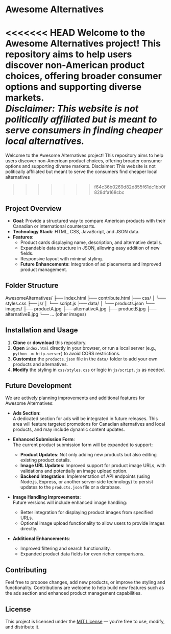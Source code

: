 # Awesome Alternatives

<<<<<<< HEAD
Welcome to the Awesome Alternatives project! This repository aims to help users discover non-American product choices, offering broader consumer options and supporting diverse markets.  
*Disclaimer: This website is not politically affiliated but is meant to serve consumers in finding cheaper local alternatives.*
=======
Welcome to the Awesome Alternatives project! This repository aims to help users discover non-American product choices, 
offering broader consumer options and supporting diverse markets. 
Disclaimer: This website is not politically affiliated but meant to serve the consumers find cheaper local alternatives
>>>>>>> f64c36b0269d82d855f61dc1bb0f828dfa168cbc

## Project Overview
- **Goal**: Provide a structured way to compare American products with their Canadian or international counterparts.
- **Technology Stack**: HTML, CSS, JavaScript, and JSON data.
- **Features**:
  - Product cards displaying name, description, and alternative details.
  - Expandable data structure in JSON, allowing easy addition of new fields.
  - Responsive layout with minimal styling.
  - **Future Enhancements**: Integration of ad placements and improved product management.

## Folder Structure
AwesomeAlternatives/ ├── index.html ├── contribute.html ├── css/ │ └── styles.css ├── js/ │ └── script.js ├── data/ │ └── products.json └── images/ ├── productA.jpg ├── alternativeA.jpg ├── productB.jpg ├── alternativeB.jpg └── ... (other images)

## Installation and Usage
1. **Clone** or **download** this repository.
2. **Open** `index.html` directly in your browser, or run a local server (e.g., `python -m http.server`) to avoid CORS restrictions.
3. **Customize** the `products.json` file in the `data/` folder to add your own products and alternatives.
4. **Modify** the styling in `css/styles.css` or logic in `js/script.js` as needed.

## Future Development
We are actively planning improvements and additional features for Awesome Alternatives:
- **Ads Section**:  
  A dedicated section for ads will be integrated in future releases. This area will feature targeted promotions for Canadian alternatives and local products, and may include dynamic content updates.
  
- **Enhanced Submission Form**:  
  The current product submission form will be expanded to support:
  - **Product Updates**: Not only adding new products but also editing existing product details.
  - **Image URL Updates**: Improved support for product image URLs, with validations and potentially an image upload option.
  - **Backend Integration**: Implementation of API endpoints (using Node.js, Express, or another server-side technology) to persist updates to the `products.json` file or a database.
  
- **Image Handling Improvements**:  
  Future versions will include enhanced image handling:
  - Better integration for displaying product images from specified URLs.
  - Optional image upload functionality to allow users to provide images directly.
  
- **Additional Enhancements**:
  - Improved filtering and search functionality.
  - Expanded product data fields for even richer comparisons.

## Contributing
Feel free to propose changes, add new products, or improve the styling and functionality. Contributions are welcome to help build new features such as the ads section and enhanced product management capabilities.

## License
This project is licensed under the [MIT License](LICENSE) — you’re free to use, modify, and distribute it.
